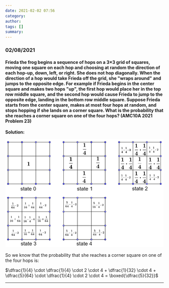 ```yaml
---
date: 2021-02-02 07:56
category:
author:
tags: []
summary:
---
```


### 02/08/2021

#### Frieda the frog begins a sequence of hops on a 3×3 grid of squares, moving one square on each hop and choosing at random the direction of each hop-up, down, left, or right. She does not hop diagonally. When the direction of a hop would take Frieda off the grid, she "wraps around" and jumps to the opposite edge. For example if Frieda begins in the center square and makes two hops "up", the first hop would place her in the top row middle square, and the second hop would cause Frieda to jump to the opposite edge, landing in the bottom row middle square. Suppose Frieda starts from the center square, makes at most four hops at random, and stops hopping if she lands on a corner square. What is the probability that she reaches a corner square on one of the four hops? **(AMC10A 2021 Problem 23)**

**Solution:**

![image-20210208035900116](/assets/images/2021-02/image-20210208035900116.png)

So we know that the probability that she reaches a corner square on one of the four hops is:

$\dfrac{1}{4} \cdot \dfrac{1}{4} \cdot 2 \cdot 4 + \dfrac{1}{32} \cdot 4 + \dfrac{5}{64} \cdot \dfrac{1}{4} \cdot 2 \cdot 4 = \boxed{\dfrac{5}{32}}$

---

